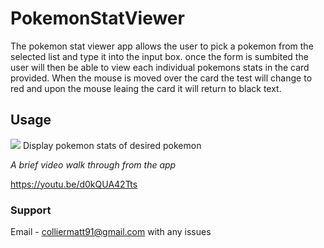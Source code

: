 # PokemonStatViewer

The pokemon stat viewer app allows the user to pick a pokemon from the selected list and type it into the input box. once the form is sumbited the user will then be able to view each individual pokemons stats in the card provided. When the mouse is moved over the card the test will change to red and upon the mouse leaing the card it will return to black text.


## Usage 

<img src = "/Users/matthewcollier/Desktop/Screen Shot 2022-07-19 at 8.53.43 PM.png">
Display pokemon stats of desired pokemon 

*A brief video walk through from the app*

https://youtu.be/d0kQUA42Tts



### Support 
Email - colliermatt91@gmail.com with any issues 

